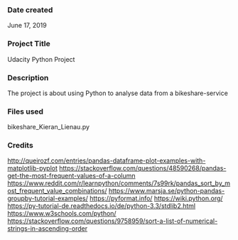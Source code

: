 ### Date created
June 17, 2019

### Project Title
Udacity Python Project

### Description
The project is about using Python to analyse data from a bikeshare-service

### Files used
bikeshare_Kieran_Lienau.py

### Credits
http://queirozf.com/entries/pandas-dataframe-plot-examples-with-matplotlib-pyplot
https://stackoverflow.com/questions/48590268/pandas-get-the-most-frequent-values-of-a-column
https://www.reddit.com/r/learnpython/comments/7s99rk/pandas_sort_by_most_frequent_value_combinations/
https://www.marsja.se/python-pandas-groupby-tutorial-examples/
https://pyformat.info/
https://wiki.python.org/
https://py-tutorial-de.readthedocs.io/de/python-3.3/stdlib2.html
https://www.w3schools.com/python/
https://stackoverflow.com/questions/9758959/sort-a-list-of-numerical-strings-in-ascending-order
